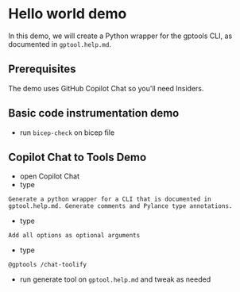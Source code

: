 # Hello world demo

In this demo, we will create a Python wrapper for the gptools CLI, as documented in `gptool.help.md`.

## Prerequisites

The demo uses GitHub Copilot Chat so you'll need Insiders.

## Basic code instrumentation demo

- run `bicep-check` on bicep file

## Copilot Chat to Tools Demo

- open Copilot Chat
- type

```
Generate a python wrapper for a CLI that is documented in gptool.help.md. Generate comments and Pylance type annotations.
```

- type

```
Add all options as optional arguments
```

- type

```
@gptools /chat-toolify
```

-  run generate tool on `gptool.help.md` and tweak as needed


